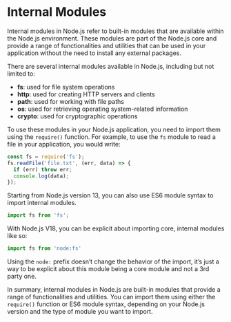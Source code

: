 # Internal Modules

Internal modules in Node.js refer to built-in modules that are available within the Node.js environment. These modules are part of the Node.js core and provide a range of functionalities and utilities that can be used in your application without the need to install any external packages.

There are several internal modules available in Node.js, including but not limited to:

- **fs**: used for file system operations
- **http**: used for creating HTTP servers and clients
- **path**: used for working with file paths
- **os**: used for retrieving operating system-related information
- **crypto**: used for cryptographic operations

To use these modules in your Node.js application, you need to import them using the `require()` function. For example, to use the `fs` module to read a file in your application, you would write:

```jsx
const fs = require('fs');
fs.readFile('file.txt', (err, data) => {
  if (err) throw err;
  console.log(data);
});
```

Starting from Node.js version 13, you can also use ES6 module syntax to import internal modules. 

```jsx
import fs from 'fs';
```

With Node.js V18, you can be explicit about importing core, internal modules like so:

```jsx
import fs from 'node:fs'
```

Using the `node:` prefix doesn’t change the behavior of the import, it’s just a way to be explicit about this module being a core module and not a 3rd party one.

In summary, internal modules in Node.js are built-in modules that provide a range of functionalities and utilities. You can import them using either the `require()` function or ES6 module syntax, depending on your Node.js version and the type of module you want to import.
